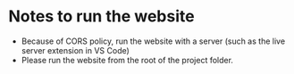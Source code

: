 # Notes to run the website
- Because of CORS policy, run the website with a server (such as the live server extension in VS Code)
- Please run the website from the root of the project folder.

